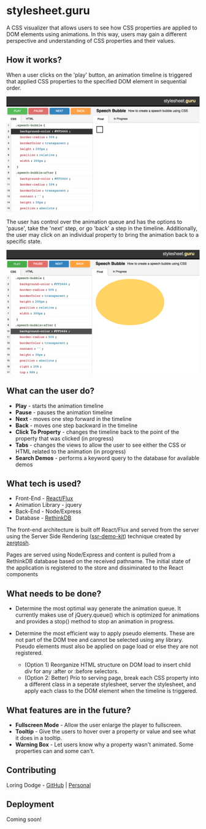 stylesheet.guru
==================================
A CSS visualizer that allows users to see how CSS properties are applied to DOM elements using animations. In this way, users may gain a different perspective and understanding of CSS properties and their values. 

How it works?
-------------
When a user clicks on the 'play' button, an animation timeline is triggered that applied CSS properties to the specified DOM element in sequential order.

![On Demo Load](/screenshots/screenshot1.png?raw=true)

The user has control over the animation queue and has the options to 'pause', take the 'next' step, or go 'back' a step in the timeline. Additionally, the user may click on an individual property to bring the animation back to a specific state.

![In Progress](/screenshots/screenshot2.png?raw=true)

What can the user do?
-------------
- **Play** - starts the animation timeline
- **Pause** - pauses the animation timeline
- **Next** - moves one step forward in the timeline
- **Back** - moves one step backward in the timeline
- **Click To Property** - changes the timeline back to the point of the property that was clicked (in progress)
- **Tabs** - changes the views to allow the user to see either the CSS or HTML related to the animation (in progress)
- **Search Demos** - performs a keyword query to the database for available demos

What tech is used?
-------------
- Front-End - [React/Flux](https://facebook.github.io/react/)
- Animation Library - jquery
- Back-End - Node/Express
- Database - [RethinkDB](http://rethinkdb.com)

The front-end architecture is built off React/Flux and served from the server using the Server Side Rendering ([ssr-demo-kit](https://github.com/zertosh/ssr-demo-kit)) technique created by [zergtosh](https://github.com/zertosh).

Pages are served using Node/Express and content is pulled from a RethinkDB database based on the received pathname. The initial state of the application is registered to the store and dissiminated to the React components

What needs to be done?
-------------
- Determine the most optimal way generate the animation queue. It currently makes use of jQuery.queue() which is optimized for animations and provides a stop() method to stop an animation in progress.

- Determine the most efficient way to apply pseudo elements. These are not part of the DOM tree and cannot be selected using any library. Pseudo elements must also be applied on page load or else they are not registered.
  - (Option 1) Reorganize HTML structure on DOM load to insert child div for any :after or :before selectors.
  - (Option 2: Better) Prio to serving page, break each CSS property into a different class in a seperate stylesheet, server the stylesheet, and apply each class to the DOM element when the timeline is triggered.


What features are in the future?
-------------
- **Fullscreen Mode** - Allow the user enlarge the player to fullscreen.
- **Tooltip** - Give the users to hover over a property or value and see what it does in a tooltip.
- **Warning Box** - Let users know why a property wasn't animated. Some properties can and some can't. 

Contributing
-------------
Loring Dodge - [GitHub](http://github.com/loringdodge/) | [Personal](http://www.loringdodge.com)

Deployment
-------------
Coming soon!
